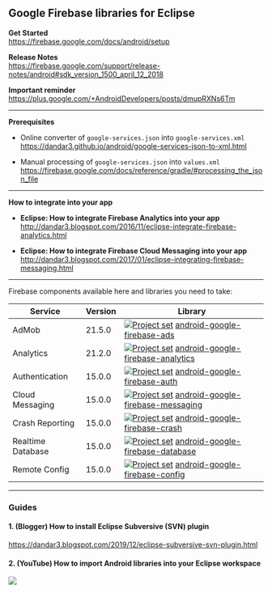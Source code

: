 ## Google Firebase libraries for Eclipse

**Get Started**<br/>
https://firebase.google.com/docs/android/setup

**Release Notes**<br/>
https://firebase.google.com/support/release-notes/android#sdk_version_1500_april_12_2018

**Important reminder**<br/>
https://plus.google.com/+AndroidDevelopers/posts/dmupRXNs6Tm

---

**Prerequisites**<br/>

- Online converter of `google-services.json` into `google-services.xml`<br/>
  https://dandar3.github.io/android/google-services-json-to-xml.html

- Manual processing of `google-services.json` into `values.xml`<br/>
  https://firebase.google.com/docs/reference/gradle/#processing_the_json_file

---

**How to integrate into your app**<br/>

- **Eclipse: How to integrate Firebase Analytics into your app**<br/>
http://dandar3.blogspot.com/2016/11/eclipse-integrate-firebase-analytics.html

- **Eclipse: How to integrate Firebase Cloud Messaging into your app**<br/>
http://dandar3.blogspot.com/2017/01/eclipse-integrating-firebase-messaging.html

---

Firebase components available here and libraries you need to take:

| Service           | Version | Library  |
| ---               | ---     | --- |
| AdMob             | 21.5.0  | [<img src="https://bit.ly/3qHag0x" title="Project set" align="top" />](https://raw.githubusercontent.com/dandar3/android-google-firebase-ads/21.5.0/.projectset)            [android-google-firebase-ads](https://github.com/dandar3/android-google-firebase-ads/tree/21.5.0)              |
| Analytics         | 21.2.0  | [<img src="https://bit.ly/3qHag0x" title="Project set" align="top" />](https://raw.githubusercontent.com/dandar3/android-google-firebase-analytics/15.0.0/.projectset)      [android-google-firebase-analytics](https://github.com/dandar3/android-google-firebase-analytics/tree/15.0.0)  |
| Authentication    | 15.0.0  | [<img src="https://bit.ly/3qHag0x" title="Project set" align="top" />](https://raw.githubusercontent.com/dandar3/android-google-firebase-auth/15.0.0/.projectset)           [android-google-firebase-auth](https://github.com/dandar3/android-google-firebase-auth/tree/15.0.0)            |
| Cloud Messaging   | 15.0.0  | [<img src="https://bit.ly/3qHag0x" title="Project set" align="top" />](https://raw.githubusercontent.com/dandar3/android-google-firebase-messaging/15.0.0/.projectset)      [android-google-firebase-messaging](https://github.com/dandar3/android-google-firebase-messaging/tree/15.0.0)  |
| Crash Reporting   | 15.0.0  | [<img src="https://bit.ly/3qHag0x" title="Project set" align="top" />](https://raw.githubusercontent.com/dandar3/android-google-firebase-crash/15.0.0/.projectset)          [android-google-firebase-crash](https://github.com/dandar3/android-google-firebase-crash/tree/15.0.0)          |
| Realtime Database | 15.0.0  | [<img src="https://bit.ly/3qHag0x" title="Project set" align="top" />](https://raw.githubusercontent.com/dandar3/android-google-firebase-database/15.0.0/.projectset)       [android-google-firebase-database](https://github.com/dandar3/android-google-firebase-database/tree/15.0.0)    |
| Remote Config     | 15.0.0  | [<img src="https://bit.ly/3qHag0x" title="Project set" align="top" />](https://raw.githubusercontent.com/dandar3/android-google-firebase-config/15.0.0/.projectset)         [android-google-firebase-config](https://github.com/dandar3/android-google-firebase-config/tree/15.0.0)        |

---

### Guides
 
#### 1. (Blogger) How to install Eclipse Subversive (SVN) plugin
<a href="https://dandar3.blogspot.com/2019/12/eclipse-subversive-svn-plugin.html" target="_blank">https://dandar3.blogspot.com/2019/12/eclipse-subversive-svn-plugin.html</a>

#### 2. (YouTube) How to import Android libraries into your Eclipse workspace
<a href="http://www.youtube.com/watch?v=ytRSnjp56tA" target="_blank"><img src="http://img.youtube.com/vi/ytRSnjp56tA/0.jpg" /></a>
